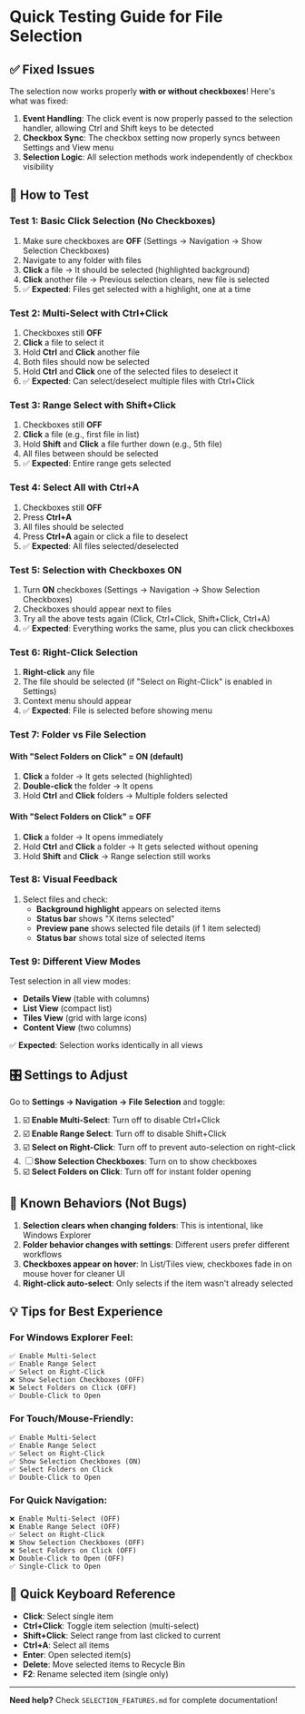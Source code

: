 # Quick Testing Guide for File Selection

## ✅ Fixed Issues

The selection now works properly **with or without checkboxes**! Here's what was fixed:

1. **Event Handling**: The click event is now properly passed to the selection handler, allowing Ctrl and Shift keys to be detected
2. **Checkbox Sync**: The checkbox setting now properly syncs between Settings and View menu
3. **Selection Logic**: All selection methods work independently of checkbox visibility

## 🧪 How to Test

### **Test 1: Basic Click Selection (No Checkboxes)**

1. Make sure checkboxes are **OFF** (Settings → Navigation → Show Selection Checkboxes)
2. Navigate to any folder with files
3. **Click** a file → It should be selected (highlighted background)
4. **Click** another file → Previous selection clears, new file is selected
5. ✅ **Expected**: Files get selected with a highlight, one at a time

### **Test 2: Multi-Select with Ctrl+Click**

1. Checkboxes still **OFF**
2. **Click** a file to select it
3. Hold **Ctrl** and **Click** another file
4. Both files should now be selected
5. Hold **Ctrl** and **Click** one of the selected files to deselect it
6. ✅ **Expected**: Can select/deselect multiple files with Ctrl+Click

### **Test 3: Range Select with Shift+Click**

1. Checkboxes still **OFF**
2. **Click** a file (e.g., first file in list)
3. Hold **Shift** and **Click** a file further down (e.g., 5th file)
4. All files between should be selected
5. ✅ **Expected**: Entire range gets selected

### **Test 4: Select All with Ctrl+A**

1. Checkboxes still **OFF**
2. Press **Ctrl+A**
3. All files should be selected
4. Press **Ctrl+A** again or click a file to deselect
5. ✅ **Expected**: All files selected/deselected

### **Test 5: Selection with Checkboxes ON**

1. Turn **ON** checkboxes (Settings → Navigation → Show Selection Checkboxes)
2. Checkboxes should appear next to files
3. Try all the above tests again (Click, Ctrl+Click, Shift+Click, Ctrl+A)
4. ✅ **Expected**: Everything works the same, plus you can click checkboxes

### **Test 6: Right-Click Selection**

1. **Right-click** any file
2. The file should be selected (if "Select on Right-Click" is enabled in Settings)
3. Context menu should appear
4. ✅ **Expected**: File is selected before showing menu

### **Test 7: Folder vs File Selection**

#### With "Select Folders on Click" = ON (default)
1. **Click** a folder → It gets selected (highlighted)
2. **Double-click** the folder → It opens
3. Hold **Ctrl** and **Click** folders → Multiple folders selected

#### With "Select Folders on Click" = OFF
1. **Click** a folder → It opens immediately
2. Hold **Ctrl** and **Click** a folder → It gets selected without opening
3. Hold **Shift** and **Click** → Range selection still works

### **Test 8: Visual Feedback**

1. Select files and check:
   - **Background highlight** appears on selected items
   - **Status bar** shows "X items selected"
   - **Preview pane** shows selected file details (if 1 item selected)
   - **Status bar** shows total size of selected items

### **Test 9: Different View Modes**

Test selection in all view modes:
- **Details View** (table with columns)
- **List View** (compact list)
- **Tiles View** (grid with large icons)
- **Content View** (two columns)

✅ **Expected**: Selection works identically in all views

## 🎛️ Settings to Adjust

Go to **Settings → Navigation → File Selection** and toggle:

1. ☑️ **Enable Multi-Select**: Turn off to disable Ctrl+Click
2. ☑️ **Enable Range Select**: Turn off to disable Shift+Click
3. ☑️ **Select on Right-Click**: Turn off to prevent auto-selection on right-click
4. ☐ **Show Selection Checkboxes**: Turn on to show checkboxes
5. ☑️ **Select Folders on Click**: Turn off for instant folder opening

## 🐛 Known Behaviors (Not Bugs)

1. **Selection clears when changing folders**: This is intentional, like Windows Explorer
2. **Folder behavior changes with settings**: Different users prefer different workflows
3. **Checkboxes appear on hover**: In List/Tiles view, checkboxes fade in on mouse hover for cleaner UI
4. **Right-click auto-select**: Only selects if the item wasn't already selected

## 💡 Tips for Best Experience

### For Windows Explorer Feel:
```
✅ Enable Multi-Select
✅ Enable Range Select  
✅ Select on Right-Click
❌ Show Selection Checkboxes (OFF)
❌ Select Folders on Click (OFF)
✅ Double-Click to Open
```

### For Touch/Mouse-Friendly:
```
✅ Enable Multi-Select
✅ Enable Range Select
✅ Select on Right-Click
✅ Show Selection Checkboxes (ON)
✅ Select Folders on Click
✅ Double-Click to Open
```

### For Quick Navigation:
```
❌ Enable Multi-Select (OFF)
❌ Enable Range Select (OFF)
✅ Select on Right-Click
❌ Show Selection Checkboxes (OFF)
❌ Select Folders on Click (OFF)
❌ Double-Click to Open (OFF)
✅ Single-Click to Open
```

## 🎯 Quick Keyboard Reference

- **Click**: Select single item
- **Ctrl+Click**: Toggle item selection (multi-select)
- **Shift+Click**: Select range from last clicked to current
- **Ctrl+A**: Select all items
- **Enter**: Open selected item(s)
- **Delete**: Move selected items to Recycle Bin
- **F2**: Rename selected item (single only)

---

**Need help?** Check `SELECTION_FEATURES.md` for complete documentation!

